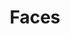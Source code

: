 ---
title: "Faces"
summary: "Faces are an English rock band formed in 1969 by members of Small Faces after lead singer and guitarist Steve Marriott left to form Humble Pie. The remaining Small Faces—Ian McLagan , Ronnie Lane , and Kenney Jones —were joined by guitarist Ronnie Wood and singer Rod Stewart, both from the Jeff Beck Group, and the new line-up was renamed Faces.
The band had a unique arrangement, as Rod Stewart had signed a separate solo recording contract with the Mercury label shortly before joining the group, which was signed to Warner Bros. Band members often contributed to Stewart's solo albums as contract players, and Faces live shows of the period would feature as much of Stewart's solo material as that of the band, which later fuelled tensions amongst them when they began to effectively be viewed as Stewart's 'backing band'. The group lacked a single main songwriter as from the beginning each member would work in tandem to offer songs for each of their albums . While Stewart was the primary lead singer, both Lane and Wood would also sing lead vocals on several tracks . Their first two albums, First Step and Long Player , lacked a hit single, but their third album, 1971's A Nod Is As Good As a Wink... to a Blind Horse, bolstered by the success of Stewart's solo work, became a worldwide hit, peaking at number 2 on the UK Albums Chart and number 6 on the U.S. Billboard 200 album chart and spawning the band's first hit single, \"Stay with Me\".
Tensions in the band came to a head during the recording of their fourth studio album, 1973's Ooh La La. Ronnie Lane, who was a founder member of Small Faces, left over his diminished role in the band in 1973, and was replaced by Tetsu Yamauchi on bass. The band continued to tour throughout 1974 and 1975, releasing a live album, Coast to Coast: Overture and Beginners, in 1974 that was jointly credited to Rod Stewart/Faces. Ronnie Wood also began to drift from the group over this period, releasing two solo albums of his own, and appearing as a guest musician on two Rolling Stones albums and joining them on tour in 1975. He was briefly replaced by Jesse Ed Davis on guitars before the band broke up at the end of 1975.
A greatest hits collection, Snakes and Ladders / The Best of Faces, appeared in 1976, and additional retrospective albums would appear over the subsequent decades. Stewart would continue his successful solo career, while Ronnie Wood would formally join the Rolling Stones as a permanent member in 1976. Kenney Jones joined the Who as a replacement for the deceased Keith Moon in 1978. Ian McLagan would go on to work as a session and touring musician with a number of acts throughout the 1970s until his death in 2014, while Ronnie Lane's activities in the music business were severely curtailed by 1980 due to the onset of multiple sclerosis which forced his eventual retirement by the early 1990s. The original Small Faces would have a reunion during the mid to late 1970s with Marriott, Jones, and McLagan joined by Rick Wills on bass guitar, as Lane withdrew early due to his illness. A number of partial reunions of the Faces were rumoured throughout the 2000s, with various one-off performances involving surviving members occurring. In 2010-2011 a brief reunion tour occurred with Mick Hucknall and Glen Matlock on vocals and bass respectively. In 2021, Jones, Stewart, and Wood reunited to record a new record.Faces and Small Faces were jointly inducted into the Rock and Roll Hall of Fame in 2012. Stewart was scheduled to perform with the rest of the band, but was unable to do so at the last minute due to illness; he was replaced by Hucknall."
slug: "faces"
image: "faces.jpg"
apple_music_artist_url: "https://music.apple.com/gb/artist/faces/187955"
wikipedia_url: "https://en.wikipedia.org/wiki/Faces_(band)"
---